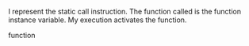 I represent the static call instruction. The function called is the function instance variable. My execution activates the function.

function <SmiFunction>
